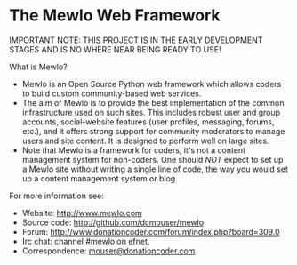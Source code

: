 The Mewlo Web Framework
=======================


IMPORTANT NOTE: THIS PROJECT IS IN THE EARLY DEVELOPMENT STAGES AND IS NO WHERE NEAR BEING READY TO USE!


What is Mewlo?

 * Mewlo is an Open Source Python web framework which allows coders to build custom community-based web services.
 * The aim of Mewlo is to provide the best implementation of the common infrastructure used on such sites.  This includes robust user and group accounts, social-website features (user profiles, messaging, forums, etc.), and it offers strong support for community moderators to manage users and site content.  It is designed to perform well on large sites.
 * Note that Mewlo is a framework for coders, it's not a content management system for non-coders.  One should *NOT* expect to set up a Mewlo site without writing a single line of code, the way you would set up a content management system or blog.



For more information see:

 * Website: http://www.mewlo.com
 * Source code: http://github.com/dcmouser/mewlo
 * Forum: http://www.donationcoder.com/forum/index.php?board=309.0
 * Irc chat: channel #mewlo on efnet.
 * Correspondence: mouser@donationcoder.com
